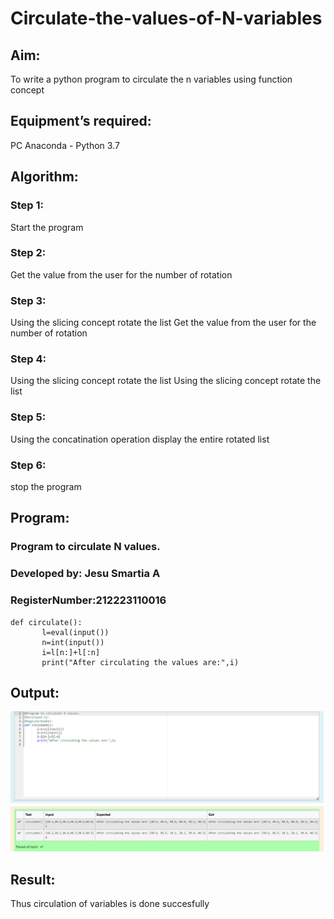 # Circulate-the-values-of-N-variables
## Aim:
To write a python program to circulate the n variables using function concept
## Equipment’s required:
PC
Anaconda - Python 3.7
## Algorithm: 
### Step 1:
Start the program

### Step 2:
Get the value from the user for the number of rotation

### Step 3:
Using the slicing concept rotate the list Get the value from the user for the number of rotation

### Step 4:
Using the slicing concept rotate the list Using the slicing concept rotate the list

### Step 5:
Using the concatination operation display the entire rotated list

### Step 6:
stop the program 
## Program:
### Program to circulate N values.
### Developed by: Jesu Smartia A
### RegisterNumber:212223110016
```
def circulate():
       l=eval(input())
       n=int(input())
       i=l[n:]+l[:n]
       print("After circulating the values are:",i)
```
## Output:
![output](circulating.png)
## Result:
Thus circulation of variables is done succesfully
